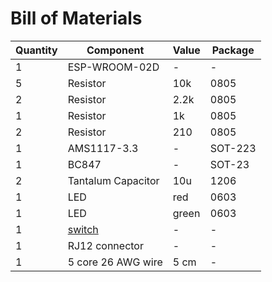 # Bill of Materials

| Quantity | Component           | Value  | Package |
| ------- |---------------------| ------ | ------- |
| 1       | ESP-WROOM-02D       | -      | - |
| 5       | Resistor            | 10k    | 0805 | 
| 2       | Resistor            | 2.2k   | 0805 |
| 1       | Resistor            | 1k     | 0805 |
| 2       | Resistor            | 210    | 0805 |
| 1       | AMS1117-3.3         | -      | SOT-223 |
| 1       | BC847               | -      | SOT-23 |
| 2       | Tantalum Capacitor  | 10u    | 1206 |
| 1       | LED                 | red    | 0603 |
| 1       | LED                 | green  | 0603 |
| 1       | [switch](https://nl.mouser.com/ProductDetail/E-Switch/LL3301NF065QG?qs=QtyuwXswaQiWhwgY68YTTw%3D%3D) | - | - |
| 1       | RJ12 connector  | - | - |
| 1       | 5 core 26 AWG wire | 5 cm | - |
